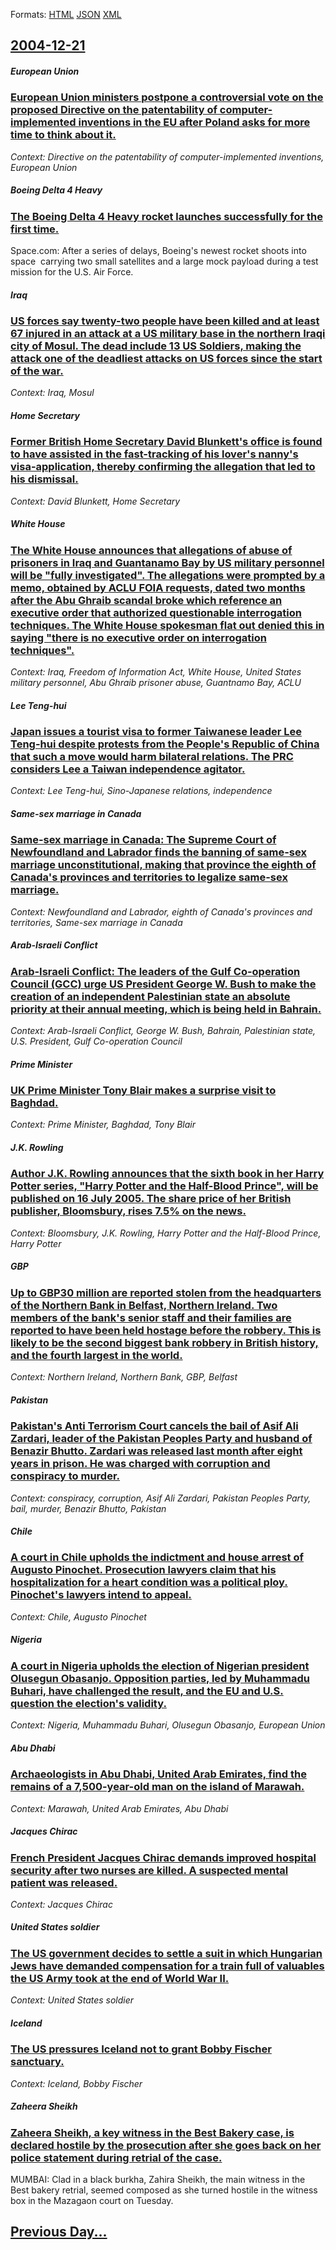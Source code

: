 
Formats: [HTML](2004/12/21/index.html)  [JSON](2004/12/21/index.json)  [XML](2004/12/21/index.xml)  

## [2004-12-21](/news/2004/12/21/index.md)

##### European Union
### [ European Union ministers postpone a controversial vote on the proposed Directive on the patentability of computer-implemented inventions in the EU after Poland asks for more time to think about it. ](/news/2004/12/21/european-union-ministers-postpone-a-controversial-vote-on-the-proposed-directive-on-the-patentability-of-computer-implemented-inventions-in.md)
_Context: Directive on the patentability of computer-implemented inventions, European Union_

##### Boeing Delta 4 Heavy
### [ The Boeing Delta 4 Heavy rocket launches successfully for the first time. ](/news/2004/12/21/the-boeing-delta-4-heavy-rocket-launches-successfully-for-the-first-time.md)
Space.com: After a series of delays, Boeing&#39;s newest rocket shoots into space&#160; carrying two small satellites and a large mock payload during a test mission for the U.S. Air Force.

##### Iraq
### [ US forces say twenty-two people have been killed and at least 67 injured in an attack at a US military base in the northern Iraqi city of Mosul. The dead include 13 US Soldiers, making the attack one of the deadliest attacks on US forces since the start of the war. ](/news/2004/12/21/us-forces-say-twenty-two-people-have-been-killed-and-at-least-67-injured-in-an-attack-at-a-us-military-base-in-the-northern-iraqi-city-of-m.md)
_Context: Iraq, Mosul_

##### Home Secretary
### [ Former British Home Secretary David Blunkett's office is found to have assisted in the fast-tracking of his lover's nanny's visa-application, thereby confirming the allegation that led to his dismissal. ](/news/2004/12/21/former-british-home-secretary-david-blunkett-s-office-is-found-to-have-assisted-in-the-fast-tracking-of-his-lover-s-nanny-s-visa-applicatio.md)
_Context: David Blunkett, Home Secretary_

##### White House
### [ The White House announces that allegations of abuse of prisoners in Iraq and Guantanamo Bay by US military personnel will be "fully investigated". The allegations were prompted by a memo, obtained by ACLU FOIA requests, dated two months after the Abu Ghraib scandal broke which reference an executive order that authorized questionable interrogation techniques. The White House spokesman flat out denied this in saying "there is no executive order on interrogation techniques". ](/news/2004/12/21/the-white-house-announces-that-allegations-of-abuse-of-prisoners-in-iraq-and-guantanamo-bay-by-us-military-personnel-will-be-fully-investi.md)
_Context: Iraq, Freedom of Information Act, White House, United States military personnel, Abu Ghraib prisoner abuse, Guantnamo Bay, ACLU_

##### Lee Teng-hui
### [ Japan issues a tourist visa to former Taiwanese leader Lee Teng-hui despite protests from the People's Republic of China that such a move would harm bilateral relations. The PRC considers Lee a Taiwan independence agitator. ](/news/2004/12/21/japan-issues-a-tourist-visa-to-former-taiwanese-leader-lee-teng-hui-despite-protests-from-the-people-s-republic-of-china-that-such-a-move-w.md)
_Context: Lee Teng-hui, Sino-Japanese relations, independence_

##### Same-sex marriage in Canada
### [ Same-sex marriage in Canada: The Supreme Court of Newfoundland and Labrador finds the banning of same-sex marriage unconstitutional, making that province the eighth of Canada's provinces and territories to legalize same-sex marriage. ](/news/2004/12/21/same-sex-marriage-in-canada-the-supreme-court-of-newfoundland-and-labrador-finds-the-banning-of-same-sex-marriage-unconstitutional-making.md)
_Context: Newfoundland and Labrador, eighth of Canada's provinces and territories, Same-sex marriage in Canada_

##### Arab-Israeli Conflict
### [ Arab-Israeli Conflict: The leaders of the Gulf Co-operation Council (GCC) urge US President George W. Bush to make the creation of an independent Palestinian state an absolute priority at their annual meeting, which is being held in Bahrain. ](/news/2004/12/21/arab-israeli-conflict-the-leaders-of-the-gulf-co-operation-council-gcc-urge-us-president-george-w-bush-to-make-the-creation-of-an-indep.md)
_Context: Arab-Israeli Conflict, George W. Bush, Bahrain, Palestinian state, U.S. President, Gulf Co-operation Council_

##### Prime Minister
### [ UK Prime Minister Tony Blair makes a surprise visit to Baghdad. ](/news/2004/12/21/uk-prime-minister-tony-blair-makes-a-surprise-visit-to-baghdad.md)
_Context: Prime Minister, Baghdad, Tony Blair_

##### J.K. Rowling
### [ Author J.K. Rowling announces that the sixth book in her Harry Potter series, "Harry Potter and the Half-Blood Prince", will be published on 16 July 2005. The share price of her British publisher, Bloomsbury, rises 7.5% on the news. ](/news/2004/12/21/author-j-k-rowling-announces-that-the-sixth-book-in-her-harry-potter-series-harry-potter-and-the-half-blood-prince-will-be-published-o.md)
_Context: Bloomsbury, J.K. Rowling, Harry Potter and the Half-Blood Prince, Harry Potter_

##### GBP
### [ Up to GBP30 million are reported stolen from the headquarters of the Northern Bank in Belfast, Northern Ireland. Two members of the bank's senior staff and their families are reported to have been held hostage before the robbery. This is likely to be the second biggest bank robbery in British history, and the fourth largest in the world. ](/news/2004/12/21/up-to-gbp30-million-are-reported-stolen-from-the-headquarters-of-the-northern-bank-in-belfast-northern-ireland-two-members-of-the-bank-s.md)
_Context: Northern Ireland, Northern Bank, GBP, Belfast_

##### Pakistan
### [ Pakistan's Anti Terrorism Court cancels the bail of Asif Ali Zardari, leader of the Pakistan Peoples Party and husband of Benazir Bhutto. Zardari was released last month after eight years in prison. He was charged with corruption and conspiracy to murder. ](/news/2004/12/21/pakistan-s-anti-terrorism-court-cancels-the-bail-of-asif-ali-zardari-leader-of-the-pakistan-peoples-party-and-husband-of-benazir-bhutto-z.md)
_Context: conspiracy, corruption, Asif Ali Zardari, Pakistan Peoples Party, bail, murder, Benazir Bhutto, Pakistan_

##### Chile
### [ A court in Chile upholds the indictment and house arrest of Augusto Pinochet. Prosecution lawyers claim that his hospitalization for a heart condition was a political ploy. Pinochet's lawyers intend to appeal. ](/news/2004/12/21/a-court-in-chile-upholds-the-indictment-and-house-arrest-of-augusto-pinochet-prosecution-lawyers-claim-that-his-hospitalization-for-a-hear.md)
_Context: Chile, Augusto Pinochet_

##### Nigeria
### [ A court in Nigeria upholds the election of Nigerian president Olusegun Obasanjo. Opposition parties, led by Muhammadu Buhari, have challenged the result, and the EU and U.S. question the election's validity. ](/news/2004/12/21/a-court-in-nigeria-upholds-the-election-of-nigerian-president-olusegun-obasanjo-opposition-parties-led-by-muhammadu-buhari-have-challeng.md)
_Context: Nigeria, Muhammadu Buhari, Olusegun Obasanjo, European Union_

##### Abu Dhabi
### [ Archaeologists in Abu Dhabi, United Arab Emirates, find the remains of a 7,500-year-old man on the island of Marawah. ](/news/2004/12/21/archaeologists-in-abu-dhabi-united-arab-emirates-find-the-remains-of-a-7-500-year-old-man-on-the-island-of-marawah.md)
_Context: Marawah, United Arab Emirates, Abu Dhabi_

##### Jacques Chirac
### [ French President Jacques Chirac demands improved hospital security after two nurses are killed. A suspected mental patient was released. ](/news/2004/12/21/french-president-jacques-chirac-demands-improved-hospital-security-after-two-nurses-are-killed-a-suspected-mental-patient-was-released.md)
_Context: Jacques Chirac_

##### United States soldier
### [ The US government decides to settle a suit in which Hungarian Jews have demanded compensation for a train full of valuables the US Army took at the end of World War&nbsp;II. ](/news/2004/12/21/the-us-government-decides-to-settle-a-suit-in-which-hungarian-jews-have-demanded-compensation-for-a-train-full-of-valuables-the-us-army-too.md)
_Context: United States soldier_

##### Iceland
### [ The US pressures Iceland not to grant Bobby Fischer sanctuary. ](/news/2004/12/21/the-us-pressures-iceland-not-to-grant-bobby-fischer-sanctuary.md)
_Context: Iceland, Bobby Fischer_

##### Zaheera Sheikh
### [ Zaheera Sheikh, a key witness in the Best Bakery case, is declared hostile by the prosecution after she goes back on her police statement during retrial of the case. ](/news/2004/12/21/zaheera-sheikh-a-key-witness-in-the-best-bakery-case-is-declared-hostile-by-the-prosecution-after-she-goes-back-on-her-police-statement-d.md)
MUMBAI: Clad in a black burkha, Zahira Sheikh, the main witness in the Best bakery retrial, seemed composed as she turned hostile in the witness box in the Mazagaon court on Tuesday. 

## [Previous Day...](/news/2004/12/20/index.md)

